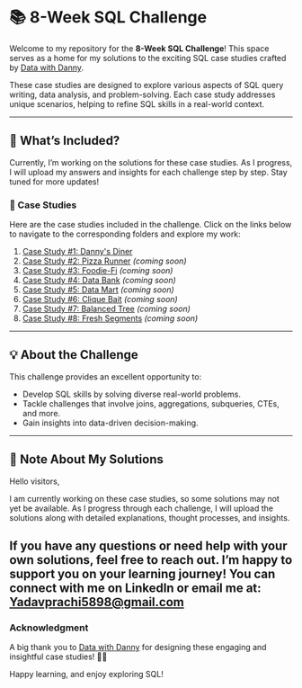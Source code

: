 # 📚 8-Week SQL Challenge

Welcome to my repository for the **8-Week SQL Challenge**! This space serves as a home for my solutions to the exciting SQL case studies crafted by [Data with Danny](https://8weeksqlchallenge.com/). 

These case studies are designed to explore various aspects of SQL query writing, data analysis, and problem-solving. Each case study addresses unique scenarios, helping to refine SQL skills in a real-world context.

---

## 🌟 What’s Included?
Currently, I’m working on the solutions for these case studies. As I progress, I will upload my answers and insights for each challenge step by step. Stay tuned for more updates!

### 📂 Case Studies
Here are the case studies included in the challenge. Click on the links below to navigate to the corresponding folders and explore my work:

1. [Case Study #1: Danny's Diner](./8-Week-SQL-Challenge/Case%20Study%20%231%20-%20Danny's%20Diner/)
2. [Case Study #2: Pizza Runner](./8-Week-SQL-Challenge/Case%20Study%20%232%20-%20Pizza%20Runner/) *(coming soon)*
3. [Case Study #3: Foodie-Fi](./8-Week-SQL-Challenge/Case%20Study%20%233%20-%20Foodie-Fi/) *(coming soon)*
4. [Case Study #4: Data Bank](./8-Week-SQL-Challenge/Case%20Study%20%234%20-%20Data%20Bank/) *(coming soon)*
5. [Case Study #5: Data Mart](./8-Week-SQL-Challenge/Case%20Study%20%235%20-%20Data%20Mart/) *(coming soon)*
6. [Case Study #6: Clique Bait](./8-Week-SQL-Challenge/Case%20Study%20%236%20-%20Clique%20Bait/) *(coming soon)*
7. [Case Study #7: Balanced Tree](./8-Week-SQL-Challenge/Case%20Study%20%237%20-%20Balanced%20Tree/) *(coming soon)*
8. [Case Study #8: Fresh Segments](./8-Week-SQL-Challenge/Case%20Study%20%238%20-%20Fresh%20Segments/) *(coming soon)*

---

## 💡 About the Challenge
This challenge provides an excellent opportunity to:
- Develop SQL skills by solving diverse real-world problems.
- Tackle challenges that involve joins, aggregations, subqueries, CTEs, and more.
- Gain insights into data-driven decision-making.

---

## 📌 Note About My Solutions
Hello visitors,

I am currently working on these case studies, so some solutions may not yet be available. As I progress through each challenge, I will upload the solutions along with detailed explanations, thought processes, and insights. 


If you have any questions or need help with your own solutions, feel free to reach out. I’m happy to support you on your learning journey! You can connect with me on LinkedIn or email me at: Yadavprachi5898@gmail.com
---

### Acknowledgment
A big thank you to [Data with Danny](https://8weeksqlchallenge.com/) for designing these engaging and insightful case studies! 👋🏻

Happy learning, and enjoy exploring SQL!
